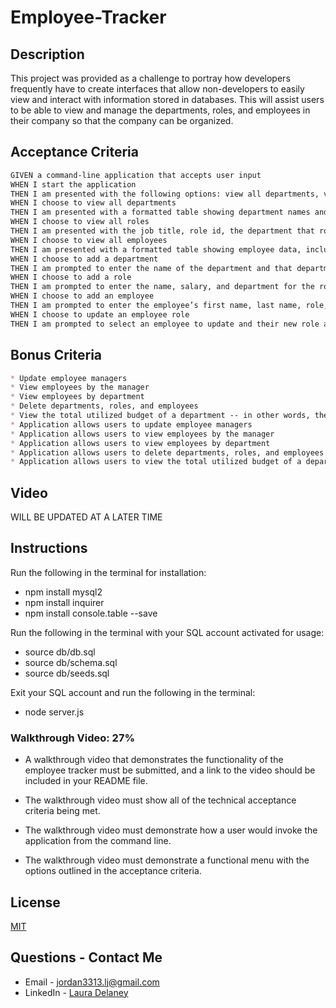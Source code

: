 # Employee-Tracker

## Description
This project was provided as a challenge to portray how developers frequently have to create interfaces that allow non-developers to easily view and interact with information stored in databases. This will assist users to be able to view and manage the departments, roles, and employees in their company so that the company can be organized.

## Acceptance Criteria

```md
GIVEN a command-line application that accepts user input
WHEN I start the application
THEN I am presented with the following options: view all departments, view all roles, view all employees, add a department, add a role, add an employee, and update an employee role
WHEN I choose to view all departments
THEN I am presented with a formatted table showing department names and department ids
WHEN I choose to view all roles
THEN I am presented with the job title, role id, the department that role belongs to, and the salary for that role
WHEN I choose to view all employees
THEN I am presented with a formatted table showing employee data, including employee ids, first names, last names, job titles, departments, salaries, and managers that the employees report to
WHEN I choose to add a department
THEN I am prompted to enter the name of the department and that department is added to the database
WHEN I choose to add a role
THEN I am prompted to enter the name, salary, and department for the role and that role is added to the database
WHEN I choose to add an employee
THEN I am prompted to enter the employee’s first name, last name, role, and manager, and that employee is added to the database
WHEN I choose to update an employee role
THEN I am prompted to select an employee to update and their new role and this information is updated in the database 
```
## Bonus Criteria
```md
* Update employee managers
* View employees by the manager
* View employees by department
* Delete departments, roles, and employees
* View the total utilized budget of a department -- in other words, the combined salaries of all employees in that department
* Application allows users to update employee managers
* Application allows users to view employees by the manager
* Application allows users to view employees by department
* Application allows users to delete departments, roles, and employees
* Application allows users to view the total utilized budget of a department -- in other words, the combined salaries of all employees in that department.
```


## Video
WILL BE UPDATED AT A LATER TIME

## Instructions
Run the following in the terminal for installation:
* npm install mysql2
* npm install inquirer
* npm install console.table --save

Run the following in the terminal with your SQL account activated for usage:
* source db/db.sql
* source db/schema.sql
* source db/seeds.sql

Exit your SQL account and run the following in the terminal:
* node server.js

### Walkthrough Video: 27%

* A walkthrough video that demonstrates the functionality of the employee tracker must be submitted, and a link to the video should be included in your README file.

* The walkthrough video must show all of the technical acceptance criteria being met.

* The walkthrough video must demonstrate how a user would invoke the application from the command line.

* The walkthrough video must demonstrate a functional menu with the options outlined in the acceptance criteria.

## License
[MIT](https://choosealicense.com/licenses/mit/)

## Questions - Contact Me
* Email - jordan3313.lj@gmail.com
* LinkedIn - [Laura Delaney](https://www.linkedin.com/in/laura-jordan-510412241/)
